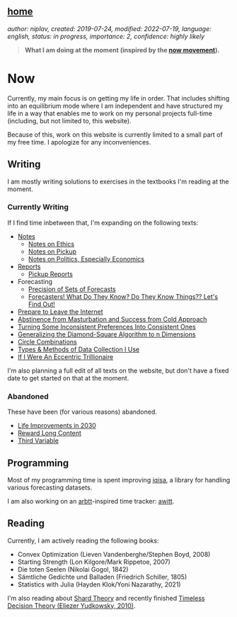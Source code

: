 [home](./index.md)
------------------

*author: niplav, created: 2019-07-24, modified: 2022-07-19, language: english, status: in progress, importance: 2, confidence: highly likely*

> __What I am doing at the moment (inspired by the
> [now movement](https://nownownow.com/about)).__

Now
====

Currently, my main focus is on getting my life in order. That includes
shifting into an equilibrium mode where I am independent and have
structured my life in a way that enables me to work on my personal
projects full-time (including, but not limited to, this website).

Because of this, work on this website is currently limited to a small
part of my free time. I apologize for any inconveniences.

Writing
-------

I am mostly writing solutions to exercises in the textbooks I'm reading
at the moment.

### Currently Writing

If I find time inbetween that, I'm expanding on the following texts:

* [Notes](./notes.html)
	* [Notes on Ethics](./notes_on_ethics.html)
	* [Notes on Pickup](./notes_on_pickup.html)
	* [Notes on Politics, Especially Economics](./notes_on_politics_especially_economics.html)
* [Reports](./reports.html)
	* [Pickup Reports](./pickup_reports.html)
* Forecasting
	* [Precision of Sets of Forecasts](./precision.html)
	* [Forecasters! What Do They Know? Do They Know Things?? Let's Find Out!](./forecasters.html)
* [Prepare to Leave the Internet](./leave.html)
* [Abstinence from Masturbation and Success from Cold Approach](./masturbation_and_attractiveness.html)
* [Turning Some Inconsistent Preferences Into Consistent Ones](./turning.html)
* [Generalizing the Diamond-Square Algorithm to n Dimensions](./diamond.html)
* [Circle Combinations](./circle_combinations.html)
* [Types & Methods of Data Collection I Use](./data.html)
* [If I Were An Eccentric Trillionaire](./eccentric.html)

I'm also planning a full edit of all texts on the website, but don't
have a fixed date to get started on that at the moment.

### Abandoned

These have been (for various reasons) abandoned.

* [Life Improvements in 2030](./life_improvements_2030.html)
* [Reward Long Content](./reward.html)
* [Third Variable](./third.html)

Programming
-----------

Most of my programming time is spent improving
[iqisa](https://github.com/niplav/iqisa), a library for handling various
forecasting datasets.

I am also working on an [arbtt](https://arbtt.nomeata.de/)-inspired time
tracker: [awitt](https://github.com/niplav/awitt).

Reading
-------

Currently, I am actively reading the following books:

* Convex Optimization (Lieven Vandenberghe/Stephen Boyd, 2008)
* Starting Strength (Lon Kilgore/Mark Rippetoe, 2007)
* Die toten Seelen (Nikolai Gogol, 1842)
* Sämtliche Gedichte und Balladen (Friedrich Schiller, 1805)
* Statistics with Julia (Hayden Klok/Yoni Nazarathy, 2021)

I'm also reading about [Shard
Theory](https://www.lesswrong.com/s/nyEFg3AuJpdAozmoX) and
recently finished [Timeless Decision Theory (Eliezer Yudkowsky,
2010)](./doc/cs/ai/alignment/decision_theory/timeless_decision_theory_yudkowsky_2010.pdf).

